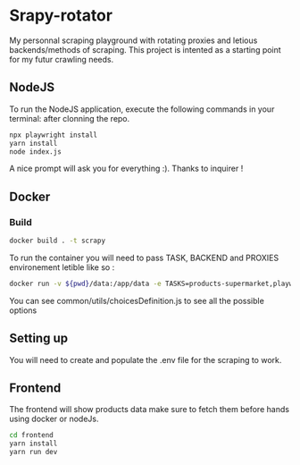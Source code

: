 # Srapy-rotator

My personnal scraping playground with rotating proxies and letious backends/methods of scraping.
This project is intented as a starting point for my futur crawling needs.

## NodeJS

To run the NodeJS application, execute the following commands in your terminal: after clonning the repo.

```bash
npx playwright install
yarn install
node index.js
```

A nice prompt will ask you for everything :).
Thanks to inquirer !

## Docker

### Build

```bash
docker build . -t scrapy
```

To run the container you will need to pass TASK, BACKEND and PROXIES environement letible like so :

```bash
docker run -v ${pwd}/data:/app/data -e TASKS=products-supermarket,playwright -e PROXIES=premium scrapy -e STORAGE=db
```

You can see common/utils/choicesDefinition.js to see all the possible options

## Setting up

You will need to create and populate the .env file for the scraping to work.

## Frontend

The frontend will show products data make sure to fetch them before hands using docker or nodeJs.

```bash
cd frontend
yarn install
yarn run dev
```
